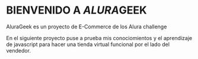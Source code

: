 # BIENVENIDO A ***ALURA***GEEK

AluraGeek es un proyecto de E-Commerce de los Alura challenge

En el siguiente proyecto puse a prueba mis conociomientos y el aprendizaje de javascript para hacer una tienda virtual funcional por el lado del vendedor.